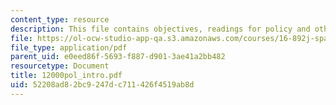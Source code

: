 ```yaml
---
content_type: resource
description: This file contains objectives, readings for policy and other issues.
file: https://ol-ocw-studio-app-qa.s3.amazonaws.com/courses/16-892j-space-system-architecture-and-design-fall-2004/52208ad82bc9247dc711426f4519ab8d_12000pol_intro.pdf
file_type: application/pdf
parent_uid: e0eed86f-5693-f887-d901-3ae41a2bb482
resourcetype: Document
title: 12000pol_intro.pdf
uid: 52208ad8-2bc9-247d-c711-426f4519ab8d
---
```

